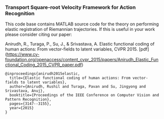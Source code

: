 ### Transport Square-root Velocity Framework for Action Recognition
This code base contains MATLAB source code for the theory on performing elastic registration of Riemannian trajectories. If this is useful in your work please consider citing our paper:

Anirudh, R., Turaga, P., Su, J., & Srivastava, A. Elastic functional coding of human actions: From vector-fields to latent variables, CVPR 2015. [pdf] (https://www.cv-foundation.org/openaccess/content_cvpr_2015/papers/Anirudh_Elastic_Functional_Coding_2015_CVPR_paper.pdf)

```
@inproceedings{anirudh2015elastic,
  title={Elastic functional coding of human actions: From vector-fields to latent variables},
  author={Anirudh, Rushil and Turaga, Pavan and Su, Jingyong and Srivastava, Anuj},
  booktitle={Proceedings of the IEEE Conference on Computer Vision and Pattern Recognition},
  pages={3147--3155},
  year={2015}
}
```
